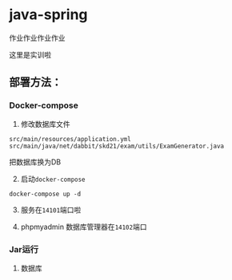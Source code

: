 # java-spring


作业作业作业作业


这里是实训啦

## 部署方法：

### Docker-compose

1. 修改数据库文件

```
src/main/resources/application.yml
src/main/java/net/dabbit/skd21/exam/utils/ExamGenerator.java
```

把数据库换为DB

2. 启动`docker-compose`

```
docker-compose up -d
```

3. 服务在`14101`端口啦

4. phpmyadmin 数据库管理器在`14102`端口


### Jar运行


1. 数据库